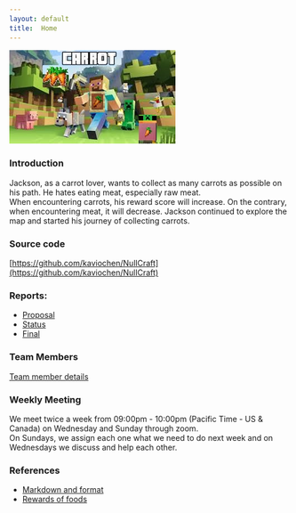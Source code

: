 ```yaml
---
layout: default
title:  Home
---
```

<div style="text-align:left;">
<img src="./image/home_page.jpg"  />
</div>

### Introduction
  
Jackson, as a carrot lover, wants to collect as many carrots as possible on his path. He hates eating meat, especially raw meat.  
When encountering carrots, his reward score will increase. On the contrary, when encountering meat, it will decrease. 
Jackson continued to explore the map and started his journey of collecting carrots.

### Source code
[https://github.com/kaviochen/NullCraft](https://github.com/kaviochen/NullCraft)

### Reports:

- [Proposal](https://kaviochen.github.io/NullCraft/proposal.html)
- [Status](https://kaviochen.github.io/NullCraft/status.html)
- [Final](https://kaviochen.github.io/NullCraft/final.html)

### Team Members 
[Team member details](https://kaviochen.github.io/NullCraft/team.html)

### Weekly Meeting

We meet twice a week from 09:00pm - 10:00pm (Pacific Time - US & Canada) on Wednesday and Sunday through zoom.  
On Sundays, we assign each one what we need to do next week and on Wednesdays we discuss and help each other.


### References
- [Markdown and format](https://github.com/mundimark/quickrefs/blob/master/HTML.md)
- [Rewards of foods](https://minecraft.gamepedia.com/Food)

